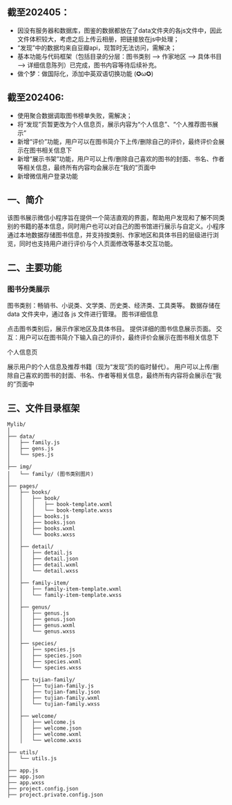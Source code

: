 ## 截至202405：

- 因没有服务器和数据库，图鉴的数据都放在了data文件夹的各js文件中，因此文件体积较大，考虑之后上传云相册，把链接放在js中处理；
- “发现”中的数据均来自豆瓣api，现暂时无法访问，需解决；
- 基本功能与代码框架（包括目录的分层：图书类别 --> 作家地区 --> 具体书目 --> 详细信息陈列）已完成，图书内容等待后续补充。
- 做个梦：做国际化，添加中英双语切换功能 (✪ω✪)

## 截至202406:

- 使用聚合数据调取图书榜单失败，需解决；
- 将“发现”页暂更改为个人信息页，展示内容为“个人信息”、“个人推荐图书展示”
- 新增“评价”功能，用户可以在图书简介下上传/删除自己的评价，最终评价会展示在图书相关信息下
- 新增“展示书架”功能，用户可以上传/删除自己喜欢的图书的封面、书名、作者等相关信息，最终所有内容均会展示在“我的”页面中
- 新增微信用户登录功能

## 一、简介

该图书展示微信小程序旨在提供一个简洁直观的界面，帮助用户发现和了解不同类别的书籍的基本信息，同时用户也可以对自己的图书馆进行展示与自定义。小程序通过本地数据存储图书信息，并支持按类别、作家地区和具体书目的层级进行浏览，同时也支持用户进行评价与个人页面修改等基本交互功能。

## 二、主要功能

### 图书分类展示

图书类别：畅销书、小说类、文学类、历史类、经济类、工具类等。
数据存储在 data 文件夹中，通过各 js 文件进行管理。
图书详细信息

点击图书类别后，展示作家地区及具体书目。
提供详细的图书信息展示页面。
交互：用户可以在图书简介下输入自己的评价，最终评价会展示在图书相关信息下

个人信息页

展示用户的个人信息及推荐书籍（现为“发现”页的临时替代）。
用户可以上传/删除自己喜欢的图书的封面、书名、作者等相关信息，最终所有内容将会展示在“我的”页面中

## 三、文件目录框架

```
Mylib/
│
├── data/
│   ├── family.js
│   ├── gens.js
│   └── spes.js
│
├── img/
│   └── family/ (图书类别图片)
│
├── pages/
│   ├── books/
│   │   ├── book/
│   │   │   ├── book-template.wxml
│   │   │   └── book-template.wxss
│   │   ├── books.js
│   │   ├── books.json
│   │   ├── books.wxml
│   │   └── books.wxss
│   │
│   ├── detail/
│   │   ├── detail.js
│   │   ├── detail.json
│   │   ├── detail.wxml
│   │   └── detail.wxss
│   │
│   ├── family-item/
│   │   ├── family-item-template.wxml
│   │   └── family-item-template.wxss
│   │
│   ├── genus/
│   │   ├── genus.js
│   │   ├── genus.json
│   │   ├── genus.wxml
│   │   └── genus.wxss
│   │
│   ├── species/
│   │   ├── species.js
│   │   ├── species.json
│   │   ├── species.wxml
│   │   └── species.wxss
│   │
│   ├── tujian-family/
│   │   ├── tujian-family.js
│   │   ├── tujian-family.json
│   │   ├── tujian-family.wxml
│   │   └── tujian-family.wxss
│   │
│   ├── welcome/
│   │   ├── welcome.js
│   │   ├── welcome.json
│   │   ├── welcome.wxml
│   │   └── welcome.wxss
│
├── utils/
│   └── utils.js
│
├── app.js
├── app.json
├── app.wxss
├── project.config.json
├── project.private.config.json

```
